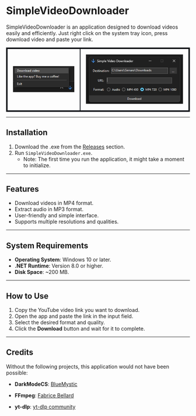# **SimpleVideoDownloader**

SimpleVideoDownloader is an application designed to download videos easily and efficiently. Just right click on the system tray icon, press download video and paste your link.

<table align="center" style="border-collapse: collapse; margin: 0 auto; border: 2px solid #0d1117;">
  <tr style="border: 2px solid #0d1117;">
    <td align="center" style="padding: 15px; border: 2px solid #0d1117;">
      <img src="Program.png" alt="Program Screenshot"/>
    </td>
    <td align="center" style="padding: 15px; border: 2px solid #0d1117;">
      <img src="Window.png" alt="Window Screenshot"/>
    </td>
  </tr>
</table>

---

## **Installation**
1. Download the .exe from the [Releases](https://github.com/GenaroDS/SimpleVideoDownloader/releases) section.
2. Run `SimpleVideoDownloader.exe`. 
   - Note: The first time you run the application, it might take a moment to initialize.

---

## **Features**
- Download videos in MP4 format.
- Extract audio in MP3 format.
- User-friendly and simple interface.
- Supports multiple resolutions and qualities.

---

## **System Requirements**
- **Operating System**: Windows 10 or later.
- **.NET Runtime**: Version 8.0 or higher.
- **Disk Space**: ~200 MB.

---

## **How to Use**
1. Copy the YouTube video link you want to download.
2. Open the app and paste the link in the input field.
3. Select the desired format and quality.
4. Click the **Download** button and wait for it to complete.

---

## **Credits**

Without the following projects, this application would not have been possible:

- **DarkModeCS**: [BlueMystic](https://github.com/BlueMystical/Dark-Mode-Forms) 

- **FFmpeg**: [Fabrice Bellard](https://bellard.org/) 

- **yt-dlp**:  [yt-dlp community](https://github.com/yt-dlp/yt-dlp) 

